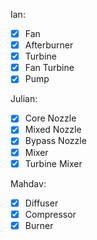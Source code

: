 Ian:
- [x] Fan
- [x] Afterburner
- [x] Turbine
- [x] Fan Turbine
- [x] Pump

Julian:
- [x] Core Nozzle
- [x] Mixed Nozzle
- [x] Bypass Nozzle
- [x] Mixer
- [x] Turbine Mixer

Mahdav:
- [x] Diffuser
- [x] Compressor
- [x] Burner
